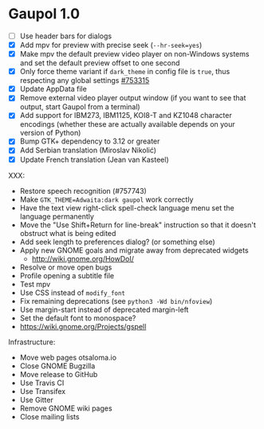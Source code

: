 Gaupol 1.0
==========

* [ ] Use header bars for dialogs
* [x] Add mpv for preview with precise seek (`--hr-seek=yes`)
* [x] Make mpv the default preview video player on non-Windows systems
      and set the default preview offset to one second
* [x] Only force theme variant if `dark_theme` in config file is
      `true`, thus respecting any global settings [#753315][]
* [x] Update AppData file
* [x] Remove external video player output window (if you want to see
      that output, start Gaupol from a terminal)
* [x] Add support for IBM273, IBM1125, KOI8-T and KZ1048 character
      encodings (whether these are actually available depends on your
      version of Python)
* [x] Bump GTK+ dependency to 3.12 or greater
* [x] Add Serbian translation (Miroslav Nikolić)
* [x] Update French translation (Jean van Kasteel)

[#753315]: https://bugzilla.gnome.org/show_bug.cgi?id=753315

XXX:

* Restore speech recognition (#757743)
* Make `GTK_THEME=Adwaita:dark gaupol` work correctly
* Have the text view right-click spell-check language menu
  set the language permanently
* Move the "Use Shift+Return for line-break" instruction so that
  it doesn't obstruct what is being edited
* Add seek length to preferences dialog? (or something else)
* Apply new GNOME goals and migrate away from deprecated widgets
    - <http://wiki.gnome.org/HowDoI/>
* Resolve or move open bugs
* Profile opening a subtitle file
* Test mpv
* Use CSS instead of `modify_font`
* Fix remaining deprecations (see `python3 -Wd bin/nfoview`)
* Use margin-start instead of deprecated margin-left
* Set the default font to monospace?
* https://wiki.gnome.org/Projects/gspell

Infrastructure:

* Move web pages otsaloma.io
* Close GNOME Bugzilla
* Move release to GitHub
* Use Travis CI
* Use Transifex
* Use Gitter
* Remove GNOME wiki pages
* Close mailing lists
